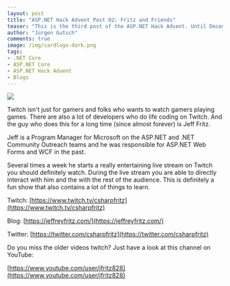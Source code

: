 ```yaml
---
layout: post
title: "ASP.NET Hack Advent Post 02: Fritz and Friends"
teaser: "This is the third post of the ASP.NET Hack Advent. Until December 24th I'm going to post a link to a good community resource per day and a few lines about it."
author: "Jürgen Gutsch"
comments: true
image: /img/cardlogo-dark.png
tags: 
- .NET Core
- ASP.NET Core
- ASP.NET Hack Advent
- Blogs
---
```


![]({{site.baseurl}}/img/advent/advent.jpg)

Twitch isn't just for gamers and folks who wants to watch gamers playing games. There are also a lot of developers who do life coding on Twitch. And the guy who does this for a long time (since almost forever) is Jeff Fritz. 

Jeff is a Program Manager for Microsoft on the ASP.NET and .NET Community Outreach teams and he was responsible for ASP.NET Web Forms and WCF in the past. 

Several times a week he starts a really entertaining live stream on Twitch you should definitely watch. During the live stream you are able to directly interact with him and the with the rest of the audience. This is definitely a fun show that also contains a lot of things to learn.

Twitch: [https://www.twitch.tv/csharpfritz](https://www.twitch.tv/csharpfritz)

Blog: [https://jeffreyfritz.com/](https://jeffreyfritz.com/)

Twitter: [https://twitter.com/csharpfritz](https://twitter.com/csharpfritz)

Do you miss the older videos twitch? Just have a look at this channel on YouTube: 

[https://www.youtube.com/user/jfritz828](https://www.youtube.com/user/jfritz828)

